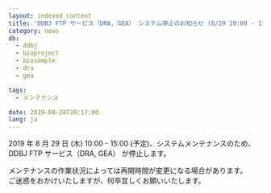 ```yaml
---
layout: indexed_content
title: 'DDBJ FTP サービス（DRA, GEA） システム停止のお知らせ (8/29 10:00 - 15:00)'
category: news
db:
  - ddbj
  - bioproject
  - biosample
  - dra
  - gea

tags:
  - メンテナンス

date: 2019-08-28T10:17:00
lang: ja
---
```


<p>2019 年 8 月 29 日 (木) 10:00 - 15:00 (予定)、システムメンテナンスのため、DDBJ FTP サービス（DRA, GEA） が停止します。</p>

<p>メンテナンスの作業状況によっては再開時間が変更になる場合があります。<br>ご迷惑をおかけいたしますが、何卒宜しくお願いいたします。</p>
